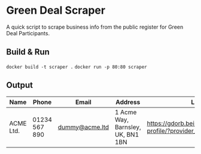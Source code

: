 # Green Deal Scraper

A quick script to scrape business info from the public register for Green Deal Participants.

## Build & Run
`docker build -t scraper .`
`docker run -p 80:80 scraper`

## Output
|Name|Phone|Email|Address|Link|
|----|-----|-----|-------|----|
|ACME Ltd.|01234 567 890|dummy@acme.ltd|1 Acme Way, Barnsley, UK, BN1 1BN|https://gdorb.beis.gov.uk/provider-profile/?provider_id=1|
